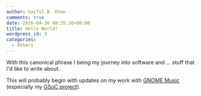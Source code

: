 ```yaml
---
author: Saiful B. Khan
comments: true
date: 2016-04-30 08:35:16+00:00
title: Hello World!
wordpress_id: 3
categories:
  - Others
---
```


With this canonical phrase I being my journey into software and ... stuff that I'd like to write about.<!-- more -->




This will probably begin with updates on my work with [GNOME Music](https://wiki.gnome.org/Apps/Music) (especially my [GSoC project](https://summerofcode.withgoogle.com/projects/#6504929757757440)).
